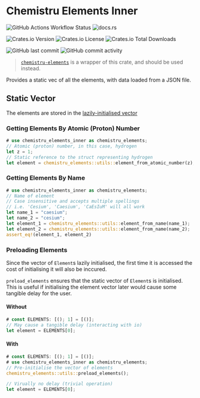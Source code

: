 # Chemistru Elements Inner

![GitHub Actions Workflow Status](https://img.shields.io/github/actions/workflow/status/Ross-Morgan/chemistru/elements-inner.yml?style=for-the-badge)
![docs.rs](https://img.shields.io/docsrs/chemistru-elements-inner?style=for-the-badge)

![Crates.io Version](https://img.shields.io/crates/v/chemistru-elements-inner?style=for-the-badge)
![Crates.io License](https://img.shields.io/crates/l/chemistru-elements-inner?style=for-the-badge)
![Crates.io Total Downloads](https://img.shields.io/crates/d/chemistru-elements-inner?style=for-the-badge)

![GitHub last commit](https://img.shields.io/github/last-commit/Ross-Morgan/chemistru?display_timestamp=author&style=for-the-badge)
![GitHub commit activity](https://img.shields.io/github/commit-activity/w/Ross-Morgan/chemistru?style=for-the-badge)

> [`chemistru-elements`](https://github.com/Ross-Morgan/chemistru/tree/main/chemistru-elements) is a wrapper of this crate, and should be used instead.

Provides a static vec of all the elements, with data loaded from a JSON file.

## Static Vector

The elements are stored in the [lazily-initialised vector](./src/lib.rs#L94)

### Getting Elements By Atomic (Proton) Number

```rust
# use chemistru_elements_inner as chemistru_elements;
// Atomic (proton) number, in this case, hydrogen
let z = 1;
// Static reference to the struct representing hydrogen
let element = chemistru_elements::utils::element_from_atomic_number(z);
```

### Getting Elements By Name

```rust
# use chemistru_elements_inner as chemistru_elements;
// Name of element
// Case insensitive and accepts multiple spellings
// i.e. 'Cesium', 'Caesium', 'CaEsIuM' will all work
let name_1 = "caesium";
let name_2 = "cesium";
let element_1 = chemistru_elements::utils::element_from_name(name_1);
let element_2 = chemistru_elements::utils::element_from_name(name_2);
assert_eq!(element_1, element_2)
```

### Preloading Elements

Since the vector of `Element`s lazily initialised, the first time it is accessed the cost of initialising it will also be inccured.

`preload_elements` ensures that the static vector of `Element`s is initialised. This is useful if initialising the element vector later would cause some tangible delay for the user.

#### Without

```rust
# const ELEMENTS: [(); 1] = [()];
// May cause a tangible delay (interacting with io)
let element = ELEMENTS[0];
```

#### With

```rust
# const ELEMENTS: [(); 1] = [()];
# use chemistru_elements_inner as chemistru_elements;
// Pre-initialise the vector of elements
chemistru_elements::utils::preload_elements();

// Virually no delay (trivial operation)
let element = ELEMENTS[0];
```
